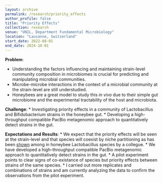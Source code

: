 ```yaml
---
layout: archive
permalink: /research/priority_effects
author_profile: false
title: "Priority Effects"
collection: research
venue: "UNIL, Department Fundamental Microbiology"
location: "Lausanne, Switzerland"
start_date: 2022-08-01
end_date: 2024-10-01
---
```


<!-- Describe the priority effects project as problem challenge and expectations and results. problem is need to understand factors influencing and maintaing strain-level community composition in microbiomes. microbe-microbe interactions in the context of a microbial community at the strain-level are still faced with  limited understanding. honeybees are a great model to study this invitro. using community of lacto and bifido strains investigating prioiority effects. developed a high-throughput compatible pacbio metagenomic approach to quantitatively detect strains in the gut. pilot experiment revealed priority effects carried out more replicates and combinations of strains and analysing the data now-->

**Problem**: 
  * Understanding the factors influencing and maintaining strain-level community composition in microbiomes is crucial for predicting and manipulating microbial communities. 
  * Microbe-microbe interactions in the context of a microbial community at the strain-level are still understudied. 
  * Honeybees are a great model to study this _in vivo_ due to their simple gut microbiome and the experimental tractability of the host and microbiota.

**Challenge**:
    * Investigating priority effects in a community of Lactobacillus and Bifidobacterium strains in the honeybee gut.
    * Developing a high-throughput compatible PacBio metagenomic approach to quantitatively detect strains in the gut.

**Expectations and Results**:
    * We expect that the priority effects will be seen at the strain-level and that species will coexist by niche partitioning as has been [shown](https://doi.org/10.7554/eLife.68583) among in honeybee Lactobacillus species by a collegue.
    * We have developed a high-throughput compatible PacBio metagenomic approach to quantitatively detect strains in the gut.
    * A pilot experiment points to clear signs of co-existance of species but priority effects between strains of the same species.
    * I carried out more replicates and combinations of strains and am currently analyzing the data to confirm the observations from the pilot experiment.